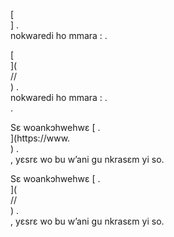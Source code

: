 [<br host>] .<br action>nokwaredi ho mmara : .<br code>

[<br host>](<br protocol>//<br host>) .<br action>nokwaredi ho mmara : .<br code>.

Sɛ woankɔhwehwɛ [ .<br host>](https://www.<br host>) .<br action>, yɛsrɛ wo bu w’ani gu nkrasɛm yi so.

Sɛ woankɔhwehwɛ [ .<br host>](<br protocol>//<br host>) .<br action>, yɛsrɛ wo bu w’ani gu nkrasɛm yi so.
